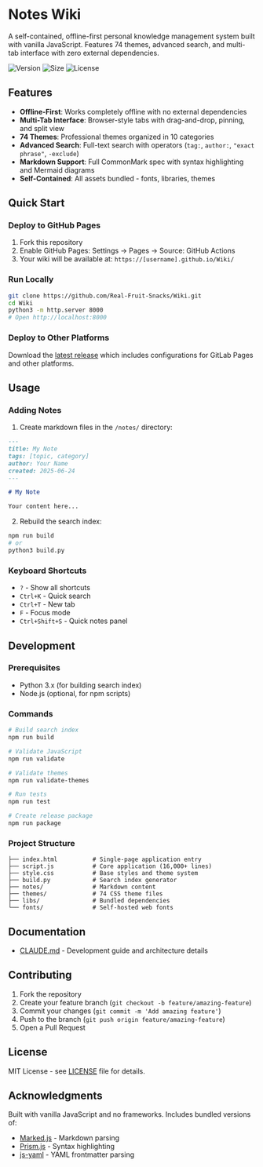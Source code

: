 # Notes Wiki

A self-contained, offline-first personal knowledge management system built with vanilla JavaScript. Features 74 themes, advanced search, and multi-tab interface with zero external dependencies.

![Version](https://img.shields.io/badge/version-4.0.2-blue)
![Size](https://img.shields.io/badge/size-~15MB-green)
![License](https://img.shields.io/badge/license-MIT-orange)

## Features

- **Offline-First**: Works completely offline with no external dependencies
- **Multi-Tab Interface**: Browser-style tabs with drag-and-drop, pinning, and split view
- **74 Themes**: Professional themes organized in 10 categories  
- **Advanced Search**: Full-text search with operators (`tag:`, `author:`, `"exact phrase"`, `-exclude`)
- **Markdown Support**: Full CommonMark spec with syntax highlighting and Mermaid diagrams
- **Self-Contained**: All assets bundled - fonts, libraries, themes

## Quick Start

### Deploy to GitHub Pages

1. Fork this repository
2. Enable GitHub Pages: Settings → Pages → Source: GitHub Actions
3. Your wiki will be available at: `https://[username].github.io/Wiki/`

### Run Locally

```bash
git clone https://github.com/Real-Fruit-Snacks/Wiki.git
cd Wiki
python3 -m http.server 8000
# Open http://localhost:8000
```

### Deploy to Other Platforms

Download the [latest release](https://github.com/Real-Fruit-Snacks/Wiki/releases) which includes configurations for GitLab Pages and other platforms.

## Usage

### Adding Notes

1. Create markdown files in the `/notes/` directory:

```markdown
---
title: My Note
tags: [topic, category]
author: Your Name
created: 2025-06-24
---

# My Note

Your content here...
```

2. Rebuild the search index:

```bash
npm run build
# or
python3 build.py
```

### Keyboard Shortcuts

- `?` - Show all shortcuts
- `Ctrl+K` - Quick search
- `Ctrl+T` - New tab
- `F` - Focus mode
- `Ctrl+Shift+S` - Quick notes panel

## Development

### Prerequisites

- Python 3.x (for building search index)
- Node.js (optional, for npm scripts)

### Commands

```bash
# Build search index
npm run build

# Validate JavaScript
npm run validate  

# Validate themes
npm run validate-themes

# Run tests
npm run test

# Create release package
npm run package
```

### Project Structure

```
├── index.html          # Single-page application entry
├── script.js           # Core application (16,000+ lines)
├── style.css           # Base styles and theme system
├── build.py            # Search index generator
├── notes/              # Markdown content
├── themes/             # 74 CSS theme files
├── libs/               # Bundled dependencies
└── fonts/              # Self-hosted web fonts
```

## Documentation

- [CLAUDE.md](CLAUDE.md) - Development guide and architecture details

## Contributing

1. Fork the repository
2. Create your feature branch (`git checkout -b feature/amazing-feature`)
3. Commit your changes (`git commit -m 'Add amazing feature'`)
4. Push to the branch (`git push origin feature/amazing-feature`)
5. Open a Pull Request

## License

MIT License - see [LICENSE](LICENSE) file for details.

## Acknowledgments

Built with vanilla JavaScript and no frameworks. Includes bundled versions of:
- [Marked.js](https://marked.js.org/) - Markdown parsing
- [Prism.js](https://prismjs.com/) - Syntax highlighting  
- [js-yaml](https://github.com/nodeca/js-yaml) - YAML frontmatter parsing